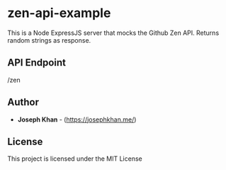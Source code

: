 # zen-api-example
This is a Node ExpressJS server that mocks the Github Zen API. Returns random strings as response.

## API Endpoint
/zen

## Author
* **Joseph Khan** - (https://josephkhan.me/)

## License
This project is licensed under the MIT License

